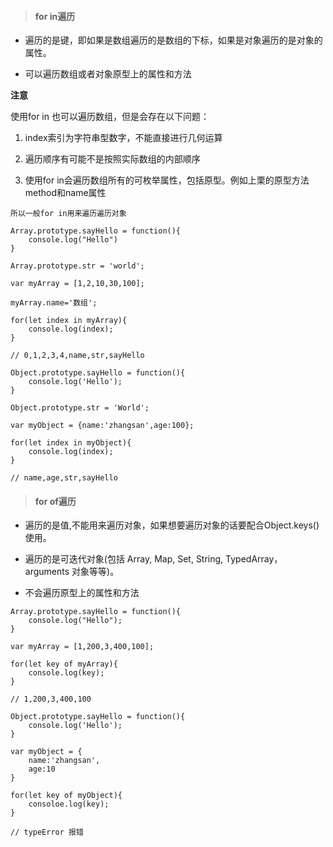 > #### for in遍历

- 遍历的是键，即如果是数组遍历的是数组的下标，如果是对象遍历的是对象的属性。

- 可以遍历数组或者对象原型上的属性和方法

**注意**

使用for in 也可以遍历数组，但是会存在以下问题：

1. index索引为字符串型数字，不能直接进行几何运算

2. 遍历顺序有可能不是按照实际数组的内部顺序

3. 使用for in会遍历数组所有的可枚举属性，包括原型。例如上栗的原型方法method和name属性

```
所以一般for in用来遍历遍历对象
```

```
Array.prototype.sayHello = function(){
    console.log("Hello")
}

Array.prototype.str = 'world';

var myArray = [1,2,10,30,100];

myArray.name='数组';

for(let index in myArray){
    console.log(index);
}

// 0,1,2,3,4,name,str,sayHello
```

```
Object.prototype.sayHello = function(){
    console.log('Hello');
}

Object.prototype.str = 'World';

var myObject = {name:'zhangsan',age:100};

for(let index in myObject){
    console.log(index);
}

// name,age,str,sayHello
```

> #### for of遍历

- 遍历的是值,不能用来遍历对象，如果想要遍历对象的话要配合Object.keys()使用。

- 遍历的是可迭代对象(包括 Array, Map, Set, String, TypedArray，arguments 对象等等)。

- 不会遍历原型上的属性和方法 

```
Array.prototype.sayHello = function(){
    console.log("Hello");
}

var myArray = [1,200,3,400,100];

for(let key of myArray){
    console.log(key);
}

// 1,200,3,400,100
```

```
Object.prototype.sayHello = function(){
    console.log('Hello');
}

var myObject = {
    name:'zhangsan',
    age:10
}

for(let key of myObject){
    consoloe.log(key);
}

// typeError 报错
```